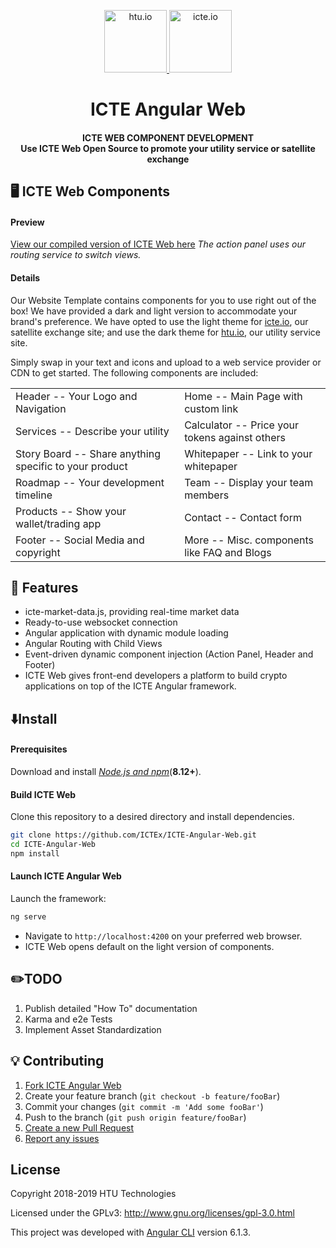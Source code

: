 <p align="center">
   <a href="http://htu.io" target="_blank">
     <img height="100" src="http://icbe.io/images/htutoken.gif" alt="htu.io">
   </a>
   <a href="http://icte.io" target="_blank">
     <img height="100" src="http://icbe.io/images/icte.png" alt="icte.io">
   </a>
 </p>
 <h1 align="center">ICTE Angular Web</h1>
 <h4 align="center">
   ICTE WEB COMPONENT DEVELOPMENT<br>
   Use ICTE Web Open Source to promote your utility service or satellite exchange
</h4>

## 🖥️ ICTE Web Components
#### Preview
[View our compiled version of ICTE Web here](http://www.thehtu.com/icte-angular-web/)
*The action panel uses our routing service to switch views.*
#### Details
Our Website Template contains components for you to use right out of the box! We have provided a dark and light version 
to accommodate your brand's preference. We have opted to use the light theme for [icte.io](https://www.icte.io), our satellite exchange site; and use the dark theme for [htu.io](https://www.htu.io), our utility service site.
 
Simply swap in your text and icons and upload to a web service provider or CDN to get started.
The following components are included:

|                                                        |                                                |  
|                 :---                                   |                    :---                        |
| Header -- Your Logo and Navigation                     | Home -- Main Page with custom link             |
| Services -- Describe your utility                      | Calculator -- Price your tokens against others |
| Story Board -- Share anything specific to your product | Whitepaper -- Link to your whitepaper          |
| Roadmap -- Your development timeline                   | Team -- Display your team members              |
| Products -- Show your wallet/trading app               | Contact -- Contact form                        |
| Footer -- Social Media and copyright                   | More -- Misc. components like FAQ and Blogs    |


## 🔑 Features
- icte-market-data.js, providing real-time market data
- Ready-to-use websocket connection
- Angular application with dynamic module loading
- Angular Routing with Child Views
- Event-driven dynamic component injection (Action Panel, Header and Footer)
- ICTE Web gives front-end developers a platform to build crypto applications on top of the ICTE Angular framework.


## ⬇️Install
#### Prerequisites
Download and install [*Node.js and npm*](https://nodejs.org/en/download/)(**8.12+**).
#### Build ICTE Web
Clone this repository to a desired directory and install dependencies.
```sh
git clone https://github.com/ICTEx/ICTE-Angular-Web.git
cd ICTE-Angular-Web
npm install
```
#### Launch ICTE Angular Web
Launch the framework:
```sh
ng serve
```
- Navigate to `http://localhost:4200` on your preferred web browser.
- ICTE Web opens default on the light version of components.

## ✏️TODO
1. Publish detailed "How To" documentation
1. Karma and e2e Tests
1. Implement Asset Standardization

## 💡 Contributing

1. [Fork ICTE Angular Web](<https://github.com/ICTEx/ICTE-Angular-Web/fork>)
1. Create your feature branch (`git checkout -b feature/fooBar`)
1. Commit your changes (`git commit -m 'Add some fooBar'`)
1. Push to the branch (`git push origin feature/fooBar`)
1. [Create a new Pull Request](https://github.com/ICTEx/ICTE-Angular-Web/compare)
1. [Report any issues](https://github.com/ICTEx/ICTE-Angular-Web/issues)

## License
Copyright 2018-2019 HTU Technologies

Licensed under the GPLv3: http://www.gnu.org/licenses/gpl-3.0.html

This project was developed with [Angular CLI](https://github.com/angular/angular-cli) version 6.1.3.
